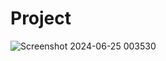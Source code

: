 # Project
![Screenshot 2024-06-25 003530](https://github.com/Shivamwalia05/Project/assets/115338743/69d049f9-48a7-4899-a55f-5e519ecd231d)
